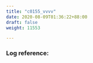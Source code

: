 ```yaml
---
title: "c0155_vvvv"
date: 2020-08-09T01:36:22+88:00
draft: false
weight: 11553

---
```


### Log reference: <no value>

```
